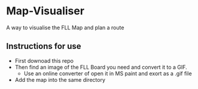 # Map-Visualiser
A way to visualise the FLL Map and plan a route


## Instructions for use 
- First downoad this repo
- Then find an image of the FLL Board you need and convert it to a GIF.
   - Use an online converter of open it in MS paint and exort as a .gif file
- Add the map into the same directory 
